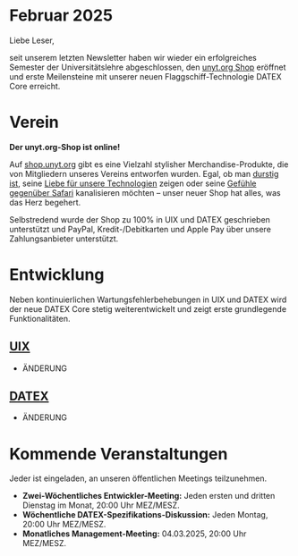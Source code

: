 # Februar 2025

Liebe Leser,

seit unserem letzten Newsletter haben wir wieder ein erfolgreiches Semester der Universitätslehre abgeschlossen,
den [unyt.org Shop](https://shop.unyt.org) eröffnet und erste Meilensteine ​​mit
unserer neuen Flaggschiff-Technologie DATEX Core erreicht.

# Verein

**Der unyt.org-Shop ist online!**

Auf [shop.unyt.org](https://shop.unyt.org) gibt es eine Vielzahl stylisher Merchandise-Produkte, die von Mitgliedern unseres Vereins entworfen wurden. Egal, ob man [durstig ist](https://shop.unyt.org/product/unyt-mug), seine [Liebe für unsere Technologien](https://shop.unyt.org/product/unyt-sweater) zeigen oder seine [Gefühle gegenüber Safari](https://shop.unyt.org/product/safari-homies) kanalisieren möchten – unser neuer Shop hat alles, was das Herz begehert.

Selbstredend wurde der Shop zu 100% in UIX und DATEX geschrieben unterstützt und PayPal,
Kredit-/Debitkarten und Apple Pay über unsere Zahlungsanbieter unterstützt.

# Entwicklung
Neben kontinuierlichen Wartungsfehlerbehebungen in UIX und DATEX wird der neue DATEX Core stetig weiterentwickelt
und zeigt erste grundlegende Funktionalitäten.

## [UIX](https://github.com/unyt-org/uix/pulls?q=is:closed%20created:JJJJ-MM-01..JJJJ-MM-DD)
* ÄNDERUNG

## [DATEX](https://github.com/unyt-org/datex-core-js-legacy/pulls?q=is:closed%20created:JJJJ-MM-01..JJJJ-MM-DD)
* ÄNDERUNG

# Kommende Veranstaltungen

Jeder ist eingeladen, an unseren öffentlichen Meetings teilzunehmen.

* **Zwei-Wöchentliches Entwickler-Meeting:** Jeden ersten und dritten Dienstag im Monat, 20:00 Uhr MEZ/MESZ.
* **Wöchentliche DATEX-Spezifikations-Diskussion:** Jeden Montag, 20:00 Uhr MEZ/MESZ.
* **Monatliches Management-Meeting:** 04.03.2025, 20:00 Uhr MEZ/MESZ.
